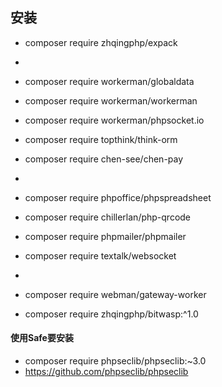 ## 安装

* composer require zhqingphp/expack
*
* composer require workerman/globaldata
* composer require workerman/workerman
* composer require workerman/phpsocket.io
* composer require topthink/think-orm
* composer require chen-see/chen-pay
*
* composer require phpoffice/phpspreadsheet
* composer require chillerlan/php-qrcode
* composer require phpmailer/phpmailer
* composer require textalk/websocket
*
* composer require webman/gateway-worker

* composer require zhqingphp/bitwasp:^1.0

#### 使用Safe要安装

* composer require phpseclib/phpseclib:~3.0
* https://github.com/phpseclib/phpseclib
